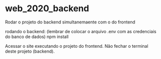 # web_2020_backend

Rodar o projeto do backend simultanemaente com o do frontend

rodando o backend:
(lembrar de colocar o arquivo .env com as credenciais do banco de dados)
npm install

Acessar o site executando o projeto do frontend. Não fechar o terminal deste projeto (backend).